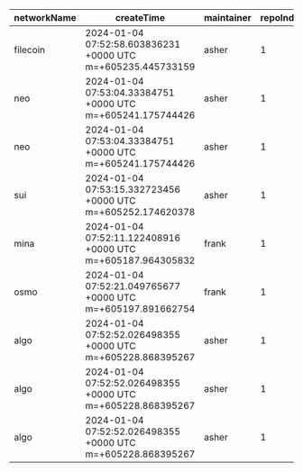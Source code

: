 | networkName | createTime                                                  | maintainer | repoIndex | repoURL                                           | branchName | commitId1URL                                                                                      | commitId2URL                                                                                      | keyfile               | simpleCompareURL                                                                                                         | originCompareURL                                                                                                                              |
| ----------- | ----------------------------------------------------------- | ---------- | --------- | ------------------------------------------------- | ---------- | ------------------------------------------------------------------------------------------------- | ------------------------------------------------------------------------------------------------- | --------------------- | ------------------------------------------------------------------------------------------------------------------------ | --------------------------------------------------------------------------------------------------------------------------------------------- |
| filecoin    | 2024-01-04 07:52:58.603836231 +0000 UTC m=+605235.445733159 | asher      | 1         | [link](https://github.com/filecoin-project/lotus) | master     | [link](https://github.com/filecoin-project/lotus/commit/b0bc4a96320942c0673a3cab08314074edf4b4f9) | [link](https://github.com/filecoin-project/lotus/commit/a959c049b3424abcb00da77277c956b692f6c756) | ./lib                 | [link](https://github.com/yushion-safulet/weekly-update/compare/filecoin_master_1_b0bc4a96...filecoin_master_1_a959c049) | [link](https://github.com/filecoin-project/lotus/compare/b0bc4a96320942c0673a3cab08314074edf4b4f9...a959c049b3424abcb00da77277c956b692f6c756) |
| neo         | 2024-01-04 07:53:04.33384751 +0000 UTC m=+605241.175744426  | asher      | 1         | [link](https://github.com/neo-project/neo)        | master     | [link](https://github.com/neo-project/neo/commit/9f50e372bf82d7f40c0a8442be8b1803493b5b62)        | [link](https://github.com/neo-project/neo/commit/5873dc6c2071dae5b7dd2c7f4988160c7b64759d)        | ./src/Neo.VM          | [link](https://github.com/yushion-safulet/weekly-update/compare/neo_master_1_9f50e372...neo_master_1_5873dc6c)           | [link](https://github.com/neo-project/neo/compare/9f50e372bf82d7f40c0a8442be8b1803493b5b62...5873dc6c2071dae5b7dd2c7f4988160c7b64759d)        |
| neo         | 2024-01-04 07:53:04.33384751 +0000 UTC m=+605241.175744426  | asher      | 1         | [link](https://github.com/neo-project/neo)        | master     | [link](https://github.com/neo-project/neo/commit/9f50e372bf82d7f40c0a8442be8b1803493b5b62)        | [link](https://github.com/neo-project/neo/commit/5873dc6c2071dae5b7dd2c7f4988160c7b64759d)        | ./src/Neo             | [link](https://github.com/yushion-safulet/weekly-update/compare/neo_master_1_9f50e372...neo_master_1_5873dc6c)           | [link](https://github.com/neo-project/neo/compare/9f50e372bf82d7f40c0a8442be8b1803493b5b62...5873dc6c2071dae5b7dd2c7f4988160c7b64759d)        |
| sui         | 2024-01-04 07:53:15.332723456 +0000 UTC m=+605252.174620378 | asher      | 1         | [link](https://github.com/MystenLabs/su)          | main       | [link](https://github.com/MystenLabs/sui/commit/70dc87b1210199d3f76d5b6d7a66eeaebb74019a)         | [link](https://github.com/MystenLabs/sui/commit/33c18c808ff0b38dfdafd163bf714322501cfc0e)         | ./crates/sui-core/src | [link](https://github.com/yushion-safulet/weekly-update/compare/sui_main_1_70dc87b1...sui_main_1_33c18c80)               | [link](https://github.com/MystenLabs/sui/compare/70dc87b1210199d3f76d5b6d7a66eeaebb74019a...33c18c808ff0b38dfdafd163bf714322501cfc0e)         |
| mina        | 2024-01-04 07:52:11.122408916 +0000 UTC m=+605187.964305832 | frank      | 1         | [link](https://github.com/MinaProtocol/mina)      | develop    | [link](https://github.com/MinaProtocol/mina/commit/afae4c9d4435fc88ca9c2e4c9bf188b85bb4e52a)      | [link](https://github.com/MinaProtocol/mina/commit/126d4d2e3495d03adc8f9597113d58a7e8fbcfd0)      | ./src/lib/transaction | [link](https://github.com/yushion-safulet/weekly-update/compare/mina_develop_1_afae4c9d...mina_develop_1_126d4d2e)       | [link](https://github.com/MinaProtocol/mina/compare/afae4c9d4435fc88ca9c2e4c9bf188b85bb4e52a...126d4d2e3495d03adc8f9597113d58a7e8fbcfd0)      |
| osmo        | 2024-01-04 07:52:21.049765677 +0000 UTC m=+605197.891662754 | frank      | 1         | [link](https://github.com/osmosis-labs/osmosis)   | main       | [link](https://github.com/osmosis-labs/osmosis/commit/759eaf2fbfb1d48b7cf56c1ea460c3cffc7d4d59)   | [link](https://github.com/osmosis-labs/osmosis/commit/96f2817d019f988234203d63ecdc2bacee196f49)   | ./proto/osmosis       | [link](https://github.com/yushion-safulet/weekly-update/compare/osmo_main_1_759eaf2f...osmo_main_1_96f2817d)             | [link](https://github.com/osmosis-labs/osmosis/compare/759eaf2fbfb1d48b7cf56c1ea460c3cffc7d4d59...96f2817d019f988234203d63ecdc2bacee196f49)   |
| algo        | 2024-01-04 07:52:52.026498355 +0000 UTC m=+605228.868395267 | asher      | 1         | [link](https://github.com/algorand/go-algorand)   | master     | [link](https://github.com/algorand/go-algorand/commit/6d6f028446b96b42805f5e3b516d902117dcdc30)   | [link](https://github.com/algorand/go-algorand/commit/e7aa0d4a785ee52f0194355912a1d9eae32a10fc)   | ./protocol            | [link](https://github.com/yushion-safulet/weekly-update/compare/algo_master_1_6d6f0284...algo_master_1_e7aa0d4a)         | [link](https://github.com/algorand/go-algorand/compare/6d6f028446b96b42805f5e3b516d902117dcdc30...e7aa0d4a785ee52f0194355912a1d9eae32a10fc)   |
| algo        | 2024-01-04 07:52:52.026498355 +0000 UTC m=+605228.868395267 | asher      | 1         | [link](https://github.com/algorand/go-algorand)   | master     | [link](https://github.com/algorand/go-algorand/commit/6d6f028446b96b42805f5e3b516d902117dcdc30)   | [link](https://github.com/algorand/go-algorand/commit/e7aa0d4a785ee52f0194355912a1d9eae32a10fc)   | ./ledger              | [link](https://github.com/yushion-safulet/weekly-update/compare/algo_master_1_6d6f0284...algo_master_1_e7aa0d4a)         | [link](https://github.com/algorand/go-algorand/compare/6d6f028446b96b42805f5e3b516d902117dcdc30...e7aa0d4a785ee52f0194355912a1d9eae32a10fc)   |
| algo        | 2024-01-04 07:52:52.026498355 +0000 UTC m=+605228.868395267 | asher      | 1         | [link](https://github.com/algorand/go-algorand)   | master     | [link](https://github.com/algorand/go-algorand/commit/6d6f028446b96b42805f5e3b516d902117dcdc30)   | [link](https://github.com/algorand/go-algorand/commit/e7aa0d4a785ee52f0194355912a1d9eae32a10fc)   | ./node                | [link](https://github.com/yushion-safulet/weekly-update/compare/algo_master_1_6d6f0284...algo_master_1_e7aa0d4a)         | [link](https://github.com/algorand/go-algorand/compare/6d6f028446b96b42805f5e3b516d902117dcdc30...e7aa0d4a785ee52f0194355912a1d9eae32a10fc)   |

